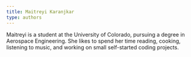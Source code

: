 ```yaml
---
title: Maitreyi Karanjkar
type: authors
---
```

Maitreyi is a student at the University of Colorado, pursuing a degree in Aerospace Engineering. She likes to spend her time reading, cooking, listening to music, and working on small self-started coding projects.
